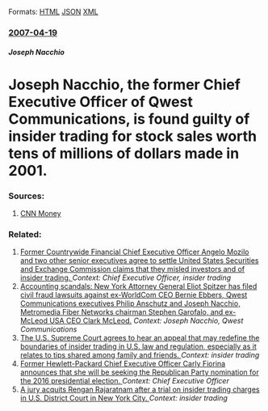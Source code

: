 
Formats: [HTML](/news/2007/04/19/joseph-nacchio-the-former-chief-executive-officer-of-qwest-communications-is-found-guilty-of-insider-trading-for-stock-sales-worth-tens-o.html)  [JSON](/news/2007/04/19/joseph-nacchio-the-former-chief-executive-officer-of-qwest-communications-is-found-guilty-of-insider-trading-for-stock-sales-worth-tens-o.json)  [XML](/news/2007/04/19/joseph-nacchio-the-former-chief-executive-officer-of-qwest-communications-is-found-guilty-of-insider-trading-for-stock-sales-worth-tens-o.xml)  

### [2007-04-19](/news/2007/04/19/index.md)

##### Joseph Nacchio
#  Joseph Nacchio, the former Chief Executive Officer of Qwest Communications, is found guilty of insider trading for stock sales worth tens of millions of dollars made in 2001. 




### Sources:

1. [CNN Money](http://money.cnn.com/2007/04/19/news/newsmakers/nacchio.reut/index.htm?section=money_latest)

### Related:

1. [Former Countrywide Financial Chief Executive Officer Angelo Mozilo and two other senior executives agree to settle United States Securities and Exchange Commission claims that they misled investors and of insider trading. ](/news/2010/10/15/former-countrywide-financial-chief-executive-officer-angelo-mozilo-and-two-other-senior-executives-agree-to-settle-united-states-securities.md) _Context: Chief Executive Officer, insider trading_
2. [ Accounting scandals: New York Attorney General Eliot Spitzer has filed civil fraud lawsuits against ex-WorldCom CEO Bernie Ebbers, Qwest Communications executives Philip Anschutz and Joseph Nacchio, Metromedia Fiber Networks chairman Stephen Garofalo, and ex-McLeod USA CEO Clark McLeod.](/news/2002/09/30/accounting-scandals-new-york-attorney-general-eliot-spitzer-has-filed-civil-fraud-lawsuits-against-ex-worldcom-ceo-bernie-ebbers-qwest-co.md) _Context: Joseph Nacchio, Qwest Communications_
3. [The U.S. Supreme Court agrees to hear an appeal that may redefine the boundaries of insider trading in U.S. law and regulation, especially as it relates to tips shared among family and friends. ](/news/2016/01/19/the-u-s-supreme-court-agrees-to-hear-an-appeal-that-may-redefine-the-boundaries-of-insider-trading-in-u-s-law-and-regulation-especially-a.md) _Context: insider trading_
4. [Former Hewlett-Packard Chief Executive Officer Carly Fiorina announces that she will be seeking the Republican Party nomination for the 2016 presidential election. ](/news/2015/05/4/former-hewlett-packard-chief-executive-officer-carly-fiorina-announces-that-she-will-be-seeking-the-republican-party-nomination-for-the-2016.md) _Context: Chief Executive Officer_
5. [A jury acquits Rengan Rajaratnam after a trial on insider trading charges in U.S. District Court in New York City. ](/news/2014/07/8/a-jury-acquits-rengan-rajaratnam-after-a-trial-on-insider-trading-charges-in-u-s-district-court-in-new-york-city.md) _Context: insider trading_
